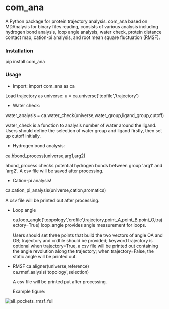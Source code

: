# com_ana
A Python package for protein trajectory analysis. com_ana based on MDAnalysis for binary files reading, consists of various analysis including hydrogen bond analysis, loop angle analysis, water check, protein distance contact map, cation-pi analysis, and root mean square fluctuation (RMSF).

### Installation
pip install com_ana

### Usage 
- Import:
import com_ana as ca

Load trajectory as universe:
u = ca.universe('topfile','trajectory')

- Water check:

water_analysis = ca.water_check(universe,water_group,ligand_group,cutoff)

water_check is a function to analysis number of water around the ligand. Users should define the selection of water group and ligand firstly, then set up cutoff initially.

- Hydrogen bond analysis:

ca.hbond_process(universe,arg1,arg2)

hbond_process checks potential hydrogen bonds between group 'arg1' and 'arg2'. A csv file will be saved after processing. 

- Cation-pi analysis!

ca.cation_pi_analysis(universe,cation,aromatics)

A csv file will be printed out after processing.

- Loop angle

  ca.loop_angle('toppology','crdfile',trajectory,point_A,point_B,point_O,trajectory=True)
  loop_angle provides angle measurement for loops.

  Users should set three points that build the two vectors of angle OA and OB;
  trajectory and crdfile should be provided;
  keyword trajectory is optional when trajectory=True, a csv file will be printed out containing the angle revolution along the trajectory;
  when trajectory=False, the static angle will be printed out.

- RMSF
  ca.aligner(universe,reference)
  ca.rmsf_aalysis('topology',selection)

  A csv file will be printed put after processing.

  Example figure:

![all_pockets_rmsf_full](https://github.com/GPXue/com_ana/assets/106397682/bee7cafb-db91-460d-8069-9e93862f6e9a)

